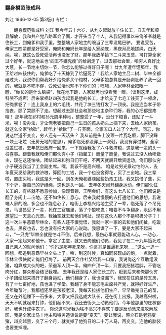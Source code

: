 ### 翻身模范张成科
刘江
1946-12-05
第3版()
专栏：

　　翻身模范张成科
    刘江
    我今年五十六岁，从九岁起就放羊住长工，自去年和顺县解放，我和共产党八路军会了面，才开头当了个人。从我记得事以来俺爷爷就是住长工，到俺爹和我手里，整整端人家地主的碗当了三辈没尾巴驴。
    要说受苦，俺家三四辈都是好受家，俺奶和俺妈长年是给人家纳底，黑夜月亮地搓绳，白天纳。唉，就这么受死受活再也没发了财。那年我放羊拾下二斗来玉茭，可打算全家过个好年，就这地主也“阎王不嫌鬼瘦”的给刮走了。过去那社会里，咱穷人真好比大葱，长一节地主切你一节，你怎么能够过得好日子呢！
    廿九年遭年馑那年，我正给赵四孩住的，俺爹吃了十天糠到了给逼死了！我给人家地主吕二树、毕林全都磕过头，我说你们帮我好歹给俺爹买个棺材，父母爹娘总算是开肠剥肚养了我一回的，我就是不吃不穿，受死受活也短不下你们的；嘿嗨，人家毕林全把眼一瞪，“你长的是什么脑袋”，我在地下跪，人家就再也没看我一眼。（谈到这里，成科哭不成声）后来掌柜赵四孩念起我是他的长工，才给支了七毛工钱买了一领席，把俺爹卷了！连上我身上的六毛钱，共花了块三钱打发了一顶丧。我是连当孝子带抬丧，顾了哭顾不了走。想起过去那社会和那些地主杂种们呀，我的心把都是疼哩！
    那年我在祁村和孙元周半种地，整整受了一年，没分下粮食，还贴了一斗米，唉！没办法，才让俺老婆把自己一生日的孩从奶头上摘下来，去给人家奶孩。就这么全家“拾砍”，赶年才“拾砍”了一斤荞面，全家五口人过了个大年。同志，你说这世道不变变，穷人还有一天活头？
    我从前是头上没顶一片瓦圪瘩，脚下没踩一块土圪垃（无房无地的意思），俺爹临死都没穿上一双鞋，我没有穿过袜，全家没盖过被，去年抗日政府一回来，一下就给我发了六斗救济粮，这是我一辈的头一桩喜事。跟着我就和俺们那伙穷小子（指雇工）商量了商量，我说过去没人给咱做主，现在这还怕啥，团结起来和狗日们干吧，不两天就展开增资运动，俺们那伙穷小子硬选我当了工会副主席。嘿，我该不是高兴哩。
    咱是过穷光景过怕的人，去年夏天发给我的救济粮，算回的工钱，我一个也没舍得花，买了三亩地。我三辈啦，置庄买地，我这是头一回。到冬天俺老婆赚回些奶孩工钱，我又挑借了些，买下个驴，捉自己的驴缰绳，这也是头一回。
    去年冬天闹开翻身运动，俺们那伙住长工的，有些就不愿意参加，像观音锁、王明会们，有这么七八长工，他们都说是翻了身闹上二亩地，还不如住长工息心。后来我就慢慢的去打通他们的思想，我说端人家的碗，多会也不能息心了。咱街上李福兴给地主受了一辈，临死落了个吊死鬼，马世昌受了一辈，死在三官庙里，落了个狼吃鬼；咱要不斗争翻身，永远不用想望过一天息心光景。我抽空就去和他们闲扯，现在这伙人那个不是积极分子？！
    这一次斗争恶霸毕林全，有些人还不很觉悟，我就一家一家的去和他们闲扯，吃饭也去，黑夜也去，怎也没有把大家的心说动。我思谋了一下，要是大家不起来斗，“一只虎”毕林全就是怕斗不倒。后来我想，最伤心事就最能动人心，一动心，大家一定起来和他干。拿定了主意，就又去向他们动员，我见了在二十九年饿死过自己亲人的就问他们：“你妈是那年死来呀，你哥哥是谁逼死来呀……”这么一追一回想，都追到恶霸毕林全头上了。哈，到这时候，真如同装现成的炮，一点就着，毕林全很快就让俺们打垮了。
    前两天合作社奖给我一口猪，我说俺这个互助组没猪，咱算成大伙的吧，荣退军人顶一半，俺四户顶一半，只要我把猪喂胖，不管吃肉分红，群众都会结记我哩。
    去年我还是给人家住长工的，赶到后来和俺那伙穷小子团结起来搞开了翻身运动，他们翻身了，我也没漏下，我现在住的是砖瓦房，有了十七亩好地，孩也进了学堂。我翻了身不能忘毛主席共产党，就得好好生产，今年锄苗时，我那组还尽是孩孩老汉，我每天拉拔他们生产，早早锄完自己的苗，还又在外组赚下一石多米。大家又把我选成大队长，还在街上出报。我越高兴啦，天天不明就起来打钟，他们起不来，我还去街头上动员他们。今年他那里的庄稼都好，我也升成中农了。
    你说这时光我为啥不高兴不喜欢？要是反动派来进攻解放区，我是全家出马！地主和特务造谣说是要“变天”，要让我说，蒋介石是老鸦变猪，越变越黑，变了三个月，就变掉了他狗日的二十万人马，再变变，连他的脑袋也要变掉哩。
